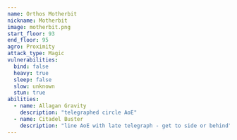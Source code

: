 ```yaml
---
name: Orthos Motherbit
nickname: Motherbit
image: motherbit.png
start_floor: 93
end_floor: 95
agro: Proximity
attack_type: Magic
vulnerabilities:
  bind: false
  heavy: true
  sleep: false
  slow: unknown
  stun: true
abilities:
  - name: Allagan Gravity
    description: "telegraphed circle AoE"
  - name: Citadel Buster
    description: "line AoE with late telegraph - get to side or behind"
---
```

